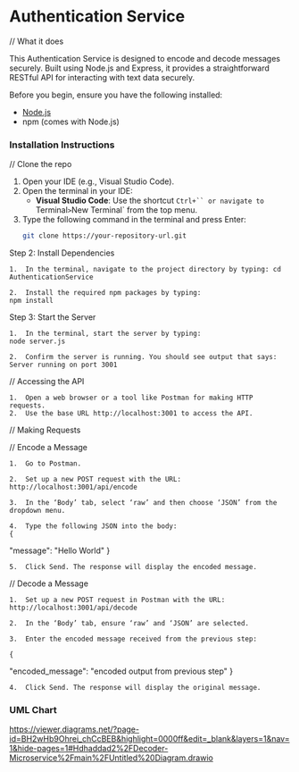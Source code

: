 # Authentication Service

// What it does 

This Authentication Service is designed to encode and decode messages securely. Built using Node.js and Express, it provides a straightforward RESTful API for interacting with text data securely.




Before you begin, ensure you have the following installed:
- [Node.js](https://nodejs.org/en/download/)
- npm (comes with Node.js)

### Installation Instructions

// Clone the repo

1. Open your IDE (e.g., Visual Studio Code).
2. Open the terminal in your IDE:
   - **Visual Studio Code**: Use the shortcut `Ctrl+`` or navigate to `Terminal` > `New Terminal` from the top menu.
3. Type the following command in the terminal and press Enter:
   ```bash
   git clone https://your-repository-url.git

Step 2: Install Dependencies

	1.	In the terminal, navigate to the project directory by typing: cd AuthenticationService

    2.	Install the required npm packages by typing:
    npm install

Step 3: Start the Server

	1.	In the terminal, start the server by typing:
    node server.js

	2.	Confirm the server is running. You should see output that says: Server running on port 3001

// Accessing the API

	1.	Open a web browser or a tool like Postman for making HTTP requests.
	2.	Use the base URL http://localhost:3001 to access the API.

// Making Requests

// Encode a Message

	1.	Go to Postman.

	2.	Set up a new POST request with the URL:
    http://localhost:3001/api/encode

    3.	In the ‘Body’ tab, select ‘raw’ and then choose ‘JSON’ from the dropdown menu.

	4.	Type the following JSON into the body:
    {
  "message": "Hello World"
}

    5.	Click Send. The response will display the encoded message.

// Decode a Message

	1.	Set up a new POST request in Postman with the URL:
    http://localhost:3001/api/decode

    2.	In the ‘Body’ tab, ensure ‘raw’ and ‘JSON’ are selected.

	3.	Enter the encoded message received from the previous step:

    {
  "encoded_message": "encoded output from previous step"
}

    4.	Click Send. The response will display the original message.



### UML Chart
https://viewer.diagrams.net/?page-id=BH2wHb9Ohrei_chCcBEB&highlight=0000ff&edit=_blank&layers=1&nav=1&hide-pages=1#Hdhaddad2%2FDecoder-Microservice%2Fmain%2FUntitled%20Diagram.drawio
